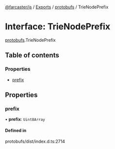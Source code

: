[@farcaster/js](../README.md) / [Exports](../modules.md) / [protobufs](../modules/protobufs.md) / TrieNodePrefix

# Interface: TrieNodePrefix

[protobufs](../modules/protobufs.md).TrieNodePrefix

## Table of contents

### Properties

- [prefix](protobufs.TrieNodePrefix.md#prefix)

## Properties

### prefix

• **prefix**: `Uint8Array`

#### Defined in

protobufs/dist/index.d.ts:2714
